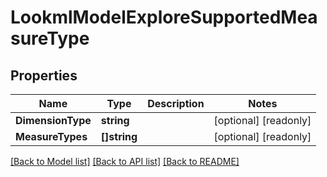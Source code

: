 # LookmlModelExploreSupportedMeasureType

## Properties

Name | Type | Description | Notes
------------ | ------------- | ------------- | -------------
**DimensionType** | **string** |  | [optional] [readonly] 
**MeasureTypes** | **[]string** |  | [optional] [readonly] 

[[Back to Model list]](../README.md#documentation-for-models) [[Back to API list]](../README.md#documentation-for-api-endpoints) [[Back to README]](../README.md)


